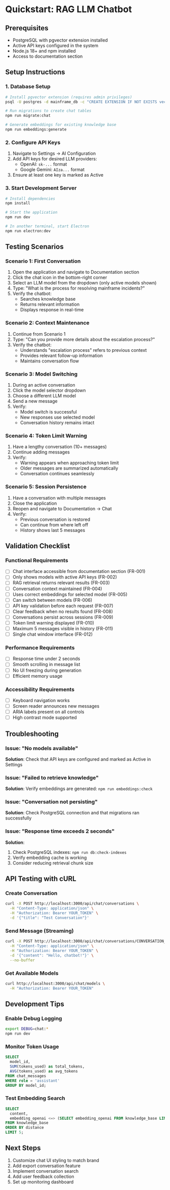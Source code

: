 # Quickstart: RAG LLM Chatbot

## Prerequisites
- PostgreSQL with pgvector extension installed
- Active API keys configured in the system
- Node.js 18+ and npm installed
- Access to documentation section

## Setup Instructions

### 1. Database Setup
```bash
# Install pgvector extension (requires admin privileges)
psql -U postgres -d mainframe_db -c "CREATE EXTENSION IF NOT EXISTS vector;"

# Run migrations to create chat tables
npm run migrate:chat

# Generate embeddings for existing knowledge base
npm run embeddings:generate
```

### 2. Configure API Keys
1. Navigate to Settings → AI Configuration
2. Add API keys for desired LLM providers:
   - OpenAI: `sk-...` format
   - Google Gemini: `AIza...` format
3. Ensure at least one key is marked as Active

### 3. Start Development Server
```bash
# Install dependencies
npm install

# Start the application
npm run dev

# In another terminal, start Electron
npm run electron:dev
```

## Testing Scenarios

### Scenario 1: First Conversation
1. Open the application and navigate to Documentation section
2. Click the chat icon in the bottom-right corner
3. Select an LLM model from the dropdown (only active models shown)
4. Type: "What is the process for resolving mainframe incidents?"
5. Verify the chatbot:
   - Searches knowledge base
   - Returns relevant information
   - Displays response in real-time

### Scenario 2: Context Maintenance
1. Continue from Scenario 1
2. Type: "Can you provide more details about the escalation process?"
3. Verify the chatbot:
   - Understands "escalation process" refers to previous context
   - Provides relevant follow-up information
   - Maintains conversation flow

### Scenario 3: Model Switching
1. During an active conversation
2. Click the model selector dropdown
3. Choose a different LLM model
4. Send a new message
5. Verify:
   - Model switch is successful
   - New responses use selected model
   - Conversation history remains intact

### Scenario 4: Token Limit Warning
1. Have a lengthy conversation (10+ messages)
2. Continue adding messages
3. Verify:
   - Warning appears when approaching token limit
   - Older messages are summarized automatically
   - Conversation continues seamlessly

### Scenario 5: Session Persistence
1. Have a conversation with multiple messages
2. Close the application
3. Reopen and navigate to Documentation → Chat
4. Verify:
   - Previous conversation is restored
   - Can continue from where left off
   - History shows last 5 messages

## Validation Checklist

### Functional Requirements
- [ ] Chat interface accessible from documentation section (FR-001)
- [ ] Only shows models with active API keys (FR-002)
- [ ] RAG retrieval returns relevant results (FR-003)
- [ ] Conversation context maintained (FR-004)
- [ ] Uses correct embeddings for selected model (FR-005)
- [ ] Can switch between models (FR-006)
- [ ] API key validation before each request (FR-007)
- [ ] Clear feedback when no results found (FR-008)
- [ ] Conversations persist across sessions (FR-009)
- [ ] Token limit warning displayed (FR-010)
- [ ] Maximum 5 messages visible in history (FR-011)
- [ ] Single chat window interface (FR-012)

### Performance Requirements
- [ ] Response time under 2 seconds
- [ ] Smooth scrolling in message list
- [ ] No UI freezing during generation
- [ ] Efficient memory usage

### Accessibility Requirements
- [ ] Keyboard navigation works
- [ ] Screen reader announces new messages
- [ ] ARIA labels present on all controls
- [ ] High contrast mode supported

## Troubleshooting

### Issue: "No models available"
**Solution**: Check that API keys are configured and marked as Active in Settings

### Issue: "Failed to retrieve knowledge"
**Solution**: Verify embeddings are generated: `npm run embeddings:check`

### Issue: "Conversation not persisting"
**Solution**: Check PostgreSQL connection and that migrations ran successfully

### Issue: "Response time exceeds 2 seconds"
**Solution**:
1. Check PostgreSQL indexes: `npm run db:check-indexes`
2. Verify embedding cache is working
3. Consider reducing retrieval chunk size

## API Testing with cURL

### Create Conversation
```bash
curl -X POST http://localhost:3000/api/chat/conversations \
  -H "Content-Type: application/json" \
  -H "Authorization: Bearer YOUR_TOKEN" \
  -d '{"title": "Test Conversation"}'
```

### Send Message (Streaming)
```bash
curl -X POST http://localhost:3000/api/chat/conversations/CONVERSATION_ID/messages \
  -H "Content-Type: application/json" \
  -H "Authorization: Bearer YOUR_TOKEN" \
  -d '{"content": "Hello, chatbot!"}' \
  --no-buffer
```

### Get Available Models
```bash
curl http://localhost:3000/api/chat/models \
  -H "Authorization: Bearer YOUR_TOKEN"
```

## Development Tips

### Enable Debug Logging
```bash
export DEBUG=chat:*
npm run dev
```

### Monitor Token Usage
```sql
SELECT
  model_id,
  SUM(tokens_used) as total_tokens,
  AVG(tokens_used) as avg_tokens
FROM chat_messages
WHERE role = 'assistant'
GROUP BY model_id;
```

### Test Embedding Search
```sql
SELECT
  content,
  embedding_openai <=> (SELECT embedding_openai FROM knowledge_base LIMIT 1) as distance
FROM knowledge_base
ORDER BY distance
LIMIT 5;
```

## Next Steps
1. Customize chat UI styling to match brand
2. Add export conversation feature
3. Implement conversation search
4. Add user feedback collection
5. Set up monitoring dashboard